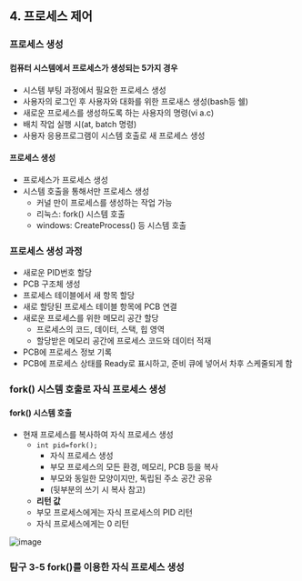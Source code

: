 ## 4. 프로세스 제어
### 프로세스 생성
#### 컴퓨터 시스템에서 프로세스가 생성되는  5가지 경우
* 시스템 부팅 과정에서 필요한 프로세스 생성
* 사용자의 로그인 후 사용자와 대화를 위한 프로새스 생성(bash등 쉘)
* 새로운 프로세스를 생성하도록 하는 사용자의 명령(vi a.c)
* 배치 작업 실행 시(at, batch 명령)
* 사용자 응용프로그램이 시스템 호출로 새 프로세스 생성

#### 프로세스 생성
* 프로세스가 프로세스 생성
* 시스템 호출을 통해서만 프로세스 생성
  * 커널 만이 프로세스를 생성하는 작업 가능
  * 리눅스: fork() 시스템 호출
  * windows: CreateProcess() 등 시스템 호출
 
### 프로세스 생성 과정
* 새로운  PID번호 할당
* PCB 구조체 생성
* 프로세스 테이블에서 새 항목 할당
* 새로 할당된 프로세스 테이블 항목에 PCB 연결
* 새로운 프로세스를 위한 메모리 공간 할당
  * 프로세스의 코드, 데이터, 스택, 힙 영역
  * 할당받은 메모리 공간에 프로세스 코드와 데이터 적재
*  PCB에 프로세스 정보 기록
*  PCB에 프로세스 상태를 Ready로 표시하고, 준비 큐에 넣어서 차후 스케줄되게 함

### fork() 시스템 호출로 자식 프로세스 생성
#### fork() 시스템 호출
* 현재 프로세스를 복사하여 자식 프로세스 생성
  * `int pid=fork();`
    * 자식 프로세스 생성
    * 부모 프로세스의 모든 환경, 메모리, PCB 등을 복사
    * 부모와 동일한 모양이지만, 독립된 주소 공간 공유
    * (뒷부분의 쓰기 시 복사 참고)
  *  **리턴 값**
    * 부모 프로세스에게는 자식 프로세스의 PID 리턴
    * 자식 프로세스에게는 0 리턴
 
![image](https://github.com/user-attachments/assets/c538c731-cc27-450f-8e92-f14d6ad11055)

### 탐구  3-5 fork()를 이용한 자식 프로세스 생성
